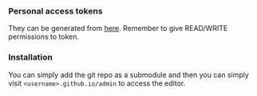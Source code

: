 ### Personal access tokens

They can be generated from [here](https://github.com/settings/tokens). Remember to give READ/WRITE permissions to token.

### Installation

You can simply add the git repo as a submodule and then you can simply visit `<username>.github.io/admin` to access
the editor.
